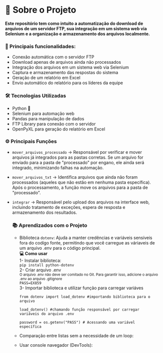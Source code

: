 # 📜 Sobre o Projeto  
**Este repositório tem como intuito a automatização do download de arquivos de um servidor FTP, sua integração em um sistema web via Selenium e a organização e armazenamento dos arquivos localmente.**

### **🚀 Principais funcionalidades:**  
- Conexão automática com o servidor FTP  
- Download apenas de arquivos ainda não processados  
- Integração dos arquivos em um sistema web via Selenium  
- Captura e armazenamento das respostas do sistema  
- Geração de um relatório em Excel  
- Envio automático do relatório para os líderes da equipe  
  
  
### **🛠️ Tecnologias Utilizadas**
- Python 🐍
- Selenium para automação web
- Pandas para manipulação de dados
- FTP Library para conexão com o servidor
- OpenPyXL para geração do relatório em Excel

 ### **⚙️ Principais Funções**
- `mover_arquivos_processado` → Responsável por verificar e mover arquivos já integrados para as pastas corretas. Se um arquivo for enviado para a pasta de "processado" por engano, ele ainda será integrado, minimizando falhas na automação.
- `mover_arquivos_txt` → Identifica arquivos que ainda não foram processados (aqueles que não estão em nenhuma pasta específica). Após o processamento, a função move os arquivos para a pasta de "processado".
- `integrar` → Responsável pelo upload dos arquivos na interface web, incluindo tratamento de exceções, espera de resposta e armazenamento dos resultados.

  ### **📚 Aprendizados com o Projeto**
  - Biblioteca `dotenv`: Ajuda a manter credências e variáveis sensíveis fora do codígo fonte, permitindo que você carregue as váriaveis de um arquivo .env para o código principal.  
    **💻 Como usar**  
    1- Instalar biblioteca:  
    `pip install python-dotenv`  
    2- Criar arquivo .env  
    <sub> O arquivo .env não deve ser comitado no Git. Para garantir isso, adicione o arquivo .env ao arquivo .gitignore </sub>  
    `PASS=EX859`   
    3- Importar biblioteca e utilizar função para carregar variáves   
     ```
     from dotenv import load_dotenv #importando biblioteca para o arquivo

     load_dotenv() #chamando função responsável por carregar variáveis do arquivo .env

     password = os.getenv("PASS") # Acessando uma variável específica
     ```  

  - Comparação entre listas sem a necessidade de um loop:
  - Usar console navegador (DevTools):
